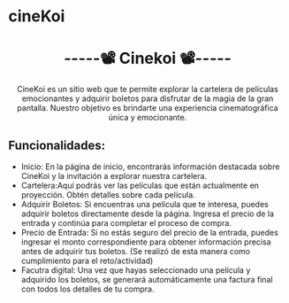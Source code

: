 # cineKoi



<h1 align="center"> -----📽️ Cinekoi 📽️----- </h1>

<p align="center">CineKoi es un sitio web que te permite explorar la cartelera de películas emocionantes y adquirir boletos para disfrutar de la magia de la gran pantalla. Nuestro objetivo es brindarte una experiencia cinematográfica única y emocionante.</p>

<h2>Funcionalidades:</h2>
  <ul>
    <li>Inicio: En la página de inicio, encontrarás información destacada sobre CineKoi y la invitación a explorar nuestra cartelera.</li>
    <li>Cartelera:Aquí podrás ver las películas que están actualmente en proyección. Obtén detalles sobre cada película.</li>
    <li>Adquirir Boletos: Si encuentras una película que te interesa, puedes adquirir boletos directamente desde la página. Ingresa el precio de la entrada y continúa para completar el proceso de compra.</li>
    <li>Precio de Entrada:  Si no estás seguro del precio de la entrada, puedes ingresar el monto correspondiente para obtener información precisa antes de adquirir tus boletos. (Se realizó de esta manera como cumplimiento para el reto/actividad)</li>
    <li>Facutra digital: Una vez que hayas seleccionado una película y adquirido los boletos, se generará automáticamente una factura final con todos los detalles de tu compra. </li>
  </ul>
